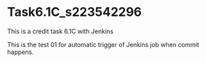 # Task6.1C_s223542296
This is a credit task 6.1C with Jenkins

This is the test 01 for automatic trigger of Jenkins job when commit happens.
